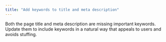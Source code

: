 ```yaml
---
title: "Add keywords to title and meta description"
---
```


Both the page title and meta description are missing important keywords.
Update them to include keywords in a natural way that appeals to users
and avoids stuffing.

